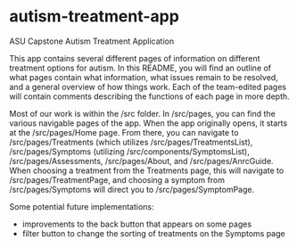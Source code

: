 # autism-treatment-app
ASU Capstone Autism Treatment Application

This app contains several different pages of information on different treatment options for autism. In this README, you will find an outline
of what pages contain what information, what issues remain to be resolved, and a general overview of how things work. Each of the team-edited
pages will contain comments describing the functions of each page in more depth.

Most of our work is within the /src folder. In /src/pages, you can find the various navigable pages of the app. When the app originally opens,
it starts at the /src/pages/Home page. From there, you can navigate to /src/pages/Treatments (which utilizes /src/pages/TreatmentsList),
/src/pages/Symptoms (utilizing /src/components/SymptomsList), /src/pages/Assessments, /src/pages/About, and /src/pages/AnrcGuide. When choosing
a treatment from the Treatments page, this will navigate to /src/pages/TreatmentPage, and choosing a symptom from /src/pages/Symptoms will direct
you to /src/pages/SymptomPage.

Some potential future implementations:
- improvements to the back button that appears on some pages
- filter button to change the sorting of treatments on the Symptoms page
